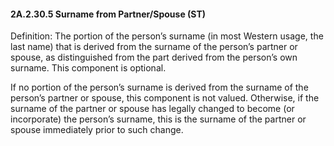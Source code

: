 #### 2A.2.30.5 Surname from Partner/Spouse (ST)

Definition: The portion of the person’s surname (in most Western usage, the last name) that is derived from the surname of the person’s partner or spouse, as distinguished from the part derived from the person’s own surname. This component is optional.

If no portion of the person’s surname is derived from the surname of the person’s partner or spouse, this component is not valued. Otherwise, if the surname of the partner or spouse has legally changed to become (or incorporate) the person’s surname, this is the surname of the partner or spouse immediately prior to such change.
